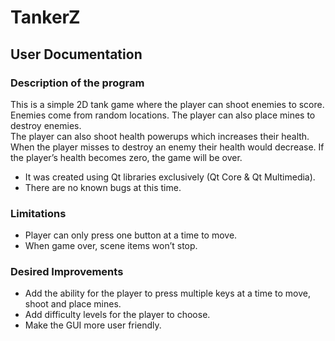 # TankerZ
## User Documentation 
### Description of the program 
This is a simple 2D tank game where the player can shoot enemies to score. 
Enemies come from random locations. The player can also place mines to destroy enemies.  
The player can also shoot health powerups which increases their health. 
When the player misses to destroy an enemy their health would decrease. 
If the player’s health becomes zero, the game will be over. 

* It was created using Qt libraries exclusively (Qt Core & Qt Multimedia). 
* There are no known bugs at this time. 
 
### Limitations 
- Player can only press one button at a time to move. 
- When game over, scene items won’t stop. 
 
### Desired Improvements 
- Add the ability for the player to press multiple keys at a time to move, shoot and place mines. 
- Add difficulty levels for the player to choose. 
- Make the GUI more user friendly.
